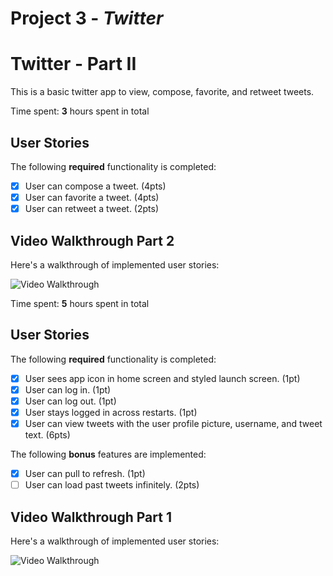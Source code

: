 # Project 3 - *Twitter*

# Twitter - Part II

This is a basic twitter app to view, compose, favorite, and retweet tweets.

Time spent: **3** hours spent in total

## User Stories

The following **required** functionality is completed:

- [x] User can compose a tweet. (4pts)
- [x] User can favorite a tweet. (4pts)
- [x] User can retweet a tweet. (2pts)

## Video Walkthrough Part 2

Here's a walkthrough of implemented user stories:

<img src='http://g.recordit.co/cNGmBs06DX.gif' title='Video Walkthrough' width='' alt='Video Walkthrough' />

Time spent: **5** hours spent in total

## User Stories

The following **required** functionality is completed:

- [x] User sees app icon in home screen and styled launch screen. (1pt)
- [x] User can log in. (1pt)
- [x] User can log out. (1pt)
- [x] User stays logged in across restarts. (1pt)
- [x] User can view tweets with the user profile picture, username, and tweet text. (6pts)

The following **bonus** features are implemented:

- [x] User can pull to refresh. (1pt)
- [ ] User can load past tweets infinitely. (2pts)

## Video Walkthrough Part 1

Here's a walkthrough of implemented user stories:

<img src='http://g.recordit.co/C0eZKE7Kl2.gif' title='Video Walkthrough' width='' alt='Video Walkthrough' />

